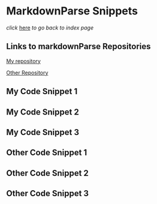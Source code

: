 # MarkdownParse Snippets

*click* [here](https://claireconner.github.io/cse15l-lab-reports/) *to go back to index page* 

## Links to markdownParse Repositories
[My repository](https://github.com/claireconner/markdown-parse)

[Other Repository](https://github.com/Stocktocon/markdown-parse)

## My Code Snippet 1

## My Code Snippet 2

## My Code Snippet 3

## Other Code Snippet 1

## Other Code Snippet 2

## Other Code Snippet 3